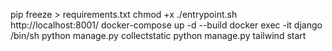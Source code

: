 pip freeze > requirements.txt
chmod +x ./entrypoint.sh
http://localhost:8001/
docker-compose up -d --build
docker exec -it django /bin/sh
python manage.py collectstatic
python manage.py tailwind start